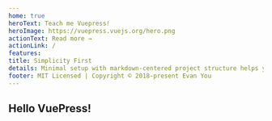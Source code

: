 ```yaml
---
home: true
heroText: Teach me Vuepress!
heroImage: https://vuepress.vuejs.org/hero.png
actionText: Read more →
actionLink: /
features:
title: Simplicity First
details: Minimal setup with markdown-centered project structure helps you focus on writing.
footer: MIT Licensed | Copyright © 2018-present Evan You
---
```


## Hello VuePress!
